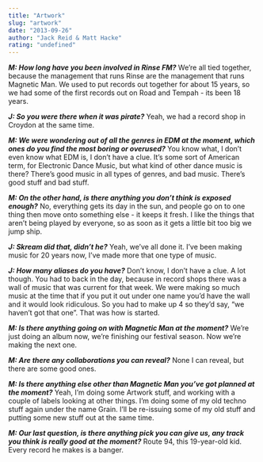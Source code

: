 ```yaml
---
title: "Artwork"
slug: "artwork"
date: "2013-09-26"
author: "Jack Reid & Matt Hacke"
rating: "undefined"
---
```


_**M: How long have you been involved in Rinse FM?**_ We’re all tied together, because the management that runs Rinse are the management that runs Magnetic Man. We used to put records out together for about 15 years, so we had some of the first records out on Road and Tempah - its been 18 years.

_**J: So you were there when it was pirate?**_ Yeah, we had a record shop in Croydon at the same time.

_**M: We were wondering out of all the genres in EDM at the moment, which ones do you find the most boring or overused?**_ You know what, I don’t even know what EDM is, I don’t have a clue. It’s some sort of American term, for Electronic Dance Music, but what kind of other dance music is there? There’s good music in all types of genres, and bad music. There’s good stuff and bad stuff.

_**M: On the other hand, is there anything you don’t think is exposed enough?**_ No, everything gets its day in the sun, and people go on to one thing then move onto something else - it keeps it fresh. I like the things that aren’t being played by everyone, so as soon as it gets a little bit too big we jump ship.

_**J: Skream did that, didn’t he?**_ Yeah, we’ve all done it. I’ve been making music for 20 years now, I’ve made more that one type of music.

_**J: How many aliases do you have?**_ Don’t know, I don’t have a clue. A lot though. You had to back in the day, because in record shops there was a wall of music that was current for that week. We were making so much music at the time that if you put it out under one name you’d have the wall and it would look ridiculous. So you had to make up 4 so they’d say, “we haven’t got that one”. That was how is started.

_**M: Is there anything going on with Magnetic Man at the moment?**_ We’re just doing an album now, we’re finishing our festival season. Now we’re making the next one.

_**M: Are there any collaborations you can reveal?**_ None I can reveal, but there are some good ones.

_**M: Is there anything else other than Magnetic Man you’ve got planned at the moment?**_ Yeah, I’m doing some Artwork stuff, and working with a couple of labels looking at other things. I’m doing some of my old techno stuff again under the name Grain. I’ll be re-issuing some of my old stuff and putting some new stuff out at the same time.

_**M: Our last question, is there anything pick you can give us, any track you think is really good at the moment?**_ Route 94, this 19-year-old kid. Every record he makes is a banger.
